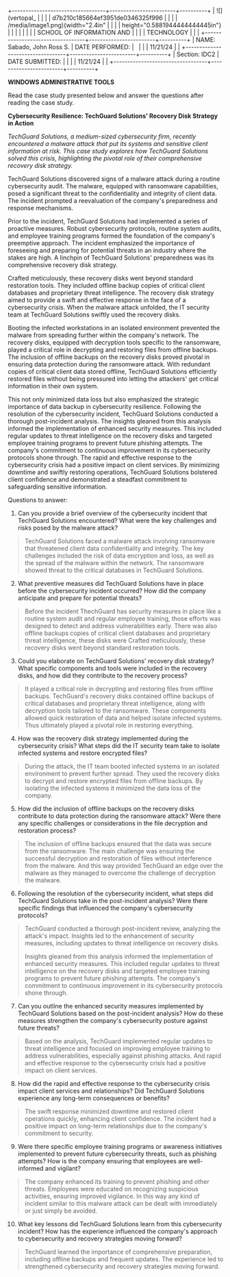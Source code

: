 +----------------------------------+------------------------+----------+
| ![](vertopal_                    |                        |          |
| d7b210c185664ef3951de0346325f996 |                        |          |
| /media/image1.png){width="2.4in" |                        |          |
| height="0.5881944444444445in"}   |                        |          |
|                                  |                        |          |
| SCHOOL OF INFORMATION AND        |                        |          |
| TECHNOLOGY                       |                        |          |
+----------------------------------+------------------------+----------+
| NAME: Sabado, John Ross S.       | DATE PERFORMED:        |          |
|                                  | 11/21/24               |          |
+----------------------------------+------------------------+----------+
| Section: IDC2                    | DATE SUBMITTED:        |          |
|                                  | 11/21/24               |          |
+----------------------------------+------------------------+----------+

**WINDOWS ADMINISTRATIVE TOOLS**

Read the case study presented below and answer the questions after
reading the case study.

**Cybersecurity Resilience: TechGuard Solutions\' Recovery Disk Strategy
in Action**

*TechGuard Solutions, a medium-sized cybersecurity firm, recently
encountered a malware attack that put its systems and sensitive client
information at risk. This case study explores how TechGuard Solutions
solved this crisis, highlighting the pivotal role of their comprehensive
recovery disk strategy.*

TechGuard Solutions discovered signs of a malware attack during a
routine cybersecurity audit. The malware, equipped with ransomware
capabilities, posed a significant threat to the confidentiality and
integrity of client data. The incident prompted a reevaluation of the
company\'s preparedness and response mechanisms.

Prior to the incident, TechGuard Solutions had implemented a series of
proactive measures. Robust cybersecurity protocols, routine system
audits, and employee training programs formed the foundation of the
company\'s preemptive approach. The incident emphasized the importance
of foreseeing and preparing for potential threats in an industry where
the stakes are high. A linchpin of TechGuard Solutions\' preparedness
was its comprehensive recovery disk strategy.

Crafted meticulously, these recovery disks went beyond standard
restoration tools. They included offline backup copies of critical
client databases and proprietary threat intelligence. The recovery disk
strategy aimed to provide a swift and effective response in the face of
a cybersecurity crisis. When the malware attack unfolded, the IT
security team at TechGuard Solutions swiftly used the recovery disks.

Booting the infected workstations in an isolated environment prevented
the malware from spreading further within the company\'s network. The
recovery disks, equipped with decryption tools specific to the
ransomware, played a critical role in decrypting and restoring files
from offline backups. The inclusion of offline backups on the recovery
disks proved pivotal in ensuring data protection during the ransomware
attack. With redundant copies of critical client data stored offline,
TechGuard Solutions efficiently restored files without being pressured
into letting the attackers\' get critical information in their own
system.

This not only minimized data loss but also emphasized the strategic
importance of data backup in cybersecurity resilience. Following the
resolution of the cybersecurity incident, TechGuard Solutions conducted
a thorough post-incident analysis. The insights gleaned from this
analysis informed the implementation of enhanced security measures. This
included regular updates to threat intelligence on the recovery disks
and targeted employee training programs to prevent future phishing
attempts. The company\'s commitment to continuous improvement in its
cybersecurity protocols shone through. The rapid and effective response
to the cybersecurity crisis had a positive impact on client services. By
minimizing downtime and swiftly restoring operations, TechGuard
Solutions bolstered client confidence and demonstrated a steadfast
commitment to safeguarding sensitive information.

Questions to answer:

1.  Can you provide a brief overview of the cybersecurity incident that
    TechGuard Solutions encountered? What were the key challenges and
    risks posed by the malware attack?

> TechGuard Solutions faced a malware attack involving ransomware that
> threatened client data confidentiality and integrity. The key
> challenges included the risk of data encryption and loss, as well as
> the spread of the malware within the network. The ransomware showed
> threat to the critical databases in TechGuard Solutions.

2.  What preventive measures did TechGuard Solutions have in place
    before the cybersecurity incident occurred? How did the company
    anticipate and prepare for potential threats?

> Before the incident ThechGuard has security measures in place like a
> routine system audit and regular employee training, those efforts was
> designed to detect and address vulnerabilities early. There was also
> offline backups copies of critical client databases and proprietary
> threat intelligence, these disks were Crafted meticulously, these
> recovery disks went beyond standard restoration tools.

3.  Could you elaborate on TechGuard Solutions\' recovery disk strategy?
    What specific components and tools were included in the recovery
    disks, and how did they contribute to the recovery process?

> It played a critical role in decrypting and restoring files from
> offline backups. TechGuard\'s recovery disks contained offline backups
> of critical databases and proprietary threat intelligence, along with
> decryption tools tailored to the ransomware. These components allowed
> quick restoration of data and helped isolate infected systems. Thus
> ultimately played a pivotal role in restoring everything.

4.  How was the recovery disk strategy implemented during the
    cybersecurity crisis? What steps did the IT security team take to
    isolate infected systems and restore encrypted files?

> During the attack, the IT team booted infected systems in an isolated
> environment to prevent further spread. They used the recovery disks to
> decrypt and restore encrypted files from offline backups. By isolating
> the infected systems it minimized the data loss of the company.

5.  How did the inclusion of offline backups on the recovery disks
    contribute to data protection during the ransomware attack? Were
    there any specific challenges or considerations in the file
    decryption and restoration process?

> The inclusion of offline backups ensured that the data was secure from
> the ransomware. The main challenge was ensuring the successful
> decryption and restoration of files without interference from the
> malware. And this way provided TechGuard an edge over the malware as
> they managed to overcome the challenge of decryption the malware.

6.  Following the resolution of the cybersecurity incident, what steps
    did TechGuard Solutions take in the post-incident analysis? Were
    there specific findings that influenced the company\'s cybersecurity
    protocols?

> TechGuard conducted a thorough post-incident review, analyzing the
> attack\'s impact. Insights led to the enhancement of security
> measures, including updates to threat intelligence on recovery disks.
>
> Insights gleaned from this analysis informed the implementation of
> enhanced security measures. This included regular updates to threat
> intelligence on the recovery disks and targeted employee training
> programs to prevent future phishing attempts. The company\'s
> commitment to continuous improvement in its cybersecurity protocols
> shone through.

7.  Can you outline the enhanced security measures implemented by
    TechGuard Solutions based on the post-incident analysis? How do
    these measures strengthen the company\'s cybersecurity posture
    against future threats?

> Based on the analysis, TechGuard implemented regular updates to threat
> intelligence and focused on improving employee training to address
> vulnerabilities, especially against phishing attacks. And rapid and
> effective response to the cybersecurity crisis had a positive impact
> on client services.

8.  How did the rapid and effective response to the cybersecurity crisis
    impact client services and relationships? Did TechGuard Solutions
    experience any long-term consequences or benefits?

> The swift response minimized downtime and restored client operations
> quickly, enhancing client confidence. The incident had a positive
> impact on long-term relationships due to the company\'s commitment to
> security.

9.  Were there specific employee training programs or awareness
    initiatives implemented to prevent future cybersecurity threats,
    such as phishing attempts? How is the company ensuring that
    employees are well-informed and vigilant?

> The company enhanced its training to prevent phishing and other
> threats. Employees were educated on recognizing suspicious activities,
> ensuring improved vigilance. In this way any kind of incident similar
> to this malware attack can be dealt with immediately or just simply be
> avoided.

10. What key lessons did TechGuard Solutions learn from this
    cybersecurity incident? How has the experience influenced the
    company\'s approach to cybersecurity and recovery strategies moving
    forward?

> TechGuard learned the importance of comprehensive preparation,
> including offline backups and frequent updates. The experience led to
> strengthened cybersecurity and recovery strategies moving forward.
